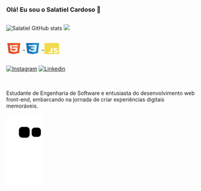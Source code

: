 
### Olá! Eu sou o Salatiel Cardoso 👋

##


![Salatiel GitHub stats](https://github-readme-stats.vercel.app/api?username=TheoKrdozo&show_icons=true&theme=tokyonight)
<img height="195em" src="https://github-readme-stats.vercel.app/api/top-langs/?username=TheoKrdozo&demo=true&theme=tokyonight">
<div style="display: inline_block"><br>
   <img align="center" alt="HTML5" height="30" width="40" src="https://raw.githubusercontent.com/devicons/devicon/master/icons/html5/html5-original.svg">
  _<img align="center" alt="CSS3" height="30" width="40" src="https://raw.githubusercontent.com/devicons/devicon/master/icons/css3/css3-original.svg">
  _<img align="center" alt="Javascript" height="30" width="40" src="https://raw.githubusercontent.com/devicons/devicon/master/icons/javascript/javascript-plain.svg">
</div>

##

[![Instagram](https://img.shields.io/badge/Instagram-E4405F?style=for-the-badge&logo=instagram&logoColor=white)](https://www.instagram.com/theokrdozo/)
[![Linkedin](https://img.shields.io/badge/LinkedIn-0077B5?style=for-the-badge&logo=linkedin&logoColor=white)](https://www.linkedin.com/in/theokrdozo/)

<br><br>
Estudante de Engenharia de Software e entusiasta do desenvolvimento web front-end, embarcando na jornada de criar experiências digitais memoráveis.


![snake gif](https://github.com/TheoKrdozo/TheoKrdozo/blob/output/github-contribution-grid-snake.svg)


